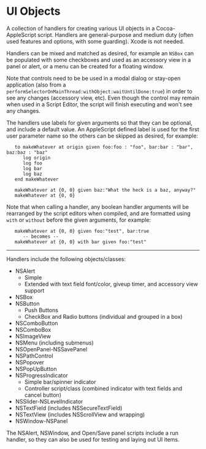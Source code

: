 # UI Objects

A collection of handlers for creating various UI objects in a Cocoa-AppleScript script.  Handlers are general-purpose and medium duty (often used features and options, with some guarding). Xcode is not needed.

Handlers can be mixed and matched as desired, for example an `NSBox` can be populated with some checkboxes and used as an accessory view in a panel or alert, or a menu can be created for a floating window.

Note that controls need to be be used in a modal dialog or stay-open application (also from a `performSelectorOnMainThread:withObject:waitUntilDone:true`) in order to see any changes (accessory view, etc).  Even though the control may remain when used in a Script Editor, the script will finish executing and won't see any changes. 

The handlers use labels for given arguments so that they can be optional, and include a default value.  An AppleScript defined label is used for the first user parameter name so the others can be skipped as desired, for example:

```
   to makeWhatever at origin given foo:foo : "foo", bar:bar : "bar", baz:baz : "baz"
      log origin
      log foo
      log bar
      log baz
   end makeWhatever

   makeWhatever at {0, 0} given baz:"What the heck is a baz, anyway?"
   makeWhatever at {0, 0}
```

Note that when calling a handler, any boolean handler arguments will be rearranged by the script editors when compiled, and are formatted using `with` or `without` before the given arguments, for example:

```
   makeWhatever at {0, 0} given foo:"test", bar:true
      -- becomes --
   makeWhatever at {0, 0} with bar given foo:"test"  
```

----
Handlers include the following objects/classes:

* NSAlert
  * Simple
  * Extended with text field font/color, giveup timer, and accessory view support
* NSBox
* NSButton
    * Push Buttons
    * CheckBox and Radio buttons (individual and grouped in a box)
* NSComboButton
* NSComboBox
* NSImageView
* NSMenu (including submenus)
* NSOpenPanel-NSSavePanel
* NSPathControl
* NSPopover
* NSPopUpButton
* NSProgressIndicator
    * Simple bar/spinner indicator
    * Controller script/class (combined indicator with text fields and cancel button)
* NSSlider-NSLevelIndicator
* NSTextField (includes NSSecureTextField)
* NSTextView (includes NSScrollView and wrapping)
* NSWindow-NSPanel

The NSAlert, NSWindow, and Open/Save panel scripts include a run handler, so they can also be used for testing and laying out UI items.


